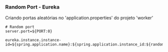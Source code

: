 ### Random Port - Eureka
Criando portas aleatórias no 'application.properties' do projeto 'worker'

```
# Random port
server.port=${PORT:0}

eureka.instance.instance-id=${spring.application.name}:${spring.application.instance_id:${random.value}}
```

